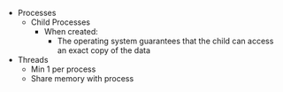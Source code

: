 - Processes
	- Child Processes
		- When created:
			- The operating system guarantees that the child can access an exact copy of the data
- Threads
	- Min 1 per process
	- Share memory with process